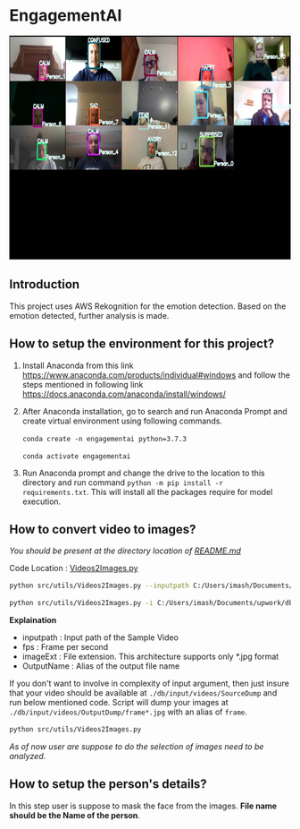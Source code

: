 # EngagementAI

<center><img src="./docs/Readmeimages/output.jpg" width="900" height="400"></center>

## Introduction
This project uses AWS Rekognition for the emotion detection. Based on the emotion detected, further analysis is made.

## How to setup the environment for this project?
1. Install Anaconda from this link https://www.anaconda.com/products/individual#windows and follow the steps mentioned in following link
https://docs.anaconda.com/anaconda/install/windows/

2. After Anaconda installation, go to search and run Anaconda Prompt and create virtual environment using following commands.

    `conda create -n engagementai python=3.7.3`

    `conda activate engagementai`

3. Run Anaconda prompt and change the drive to the location to this directory and run command `python -m pip install -r requirements.txt`. This will install all the packages require for model execution.

## How to convert video to images?
*You should be present at the directory location of [README.md](./README.md)*

Code Location : [Videos2Images.py](./src/utils/Videos2Images.py)

```bash
python src/utils/Videos2Images.py --inputpath C:/Users/imash/Documents/upwork/db/input/videos/SourceDump/sample.mp4 --fps 10 --imageExt .jpg --OutputName frame
```

```bash
python src/utils/Videos2Images.py -i C:/Users/imash/Documents/upwork/db/input/videos/SourceDump/sample.mp4 -f 10 -e .jpg -o frame
```

**Explaination**

- inputpath : Input path of the Sample Video
- fps : Frame per second
- imageExt : File extension. This architecture supports only *.jpg format
- OutputName : Alias of the output file name

If you don't want to involve in complexity of input argument, then just insure that your video should be available at `./db/input/videos/SourceDump` and run below mentioned code. Script will dump your images at `./db/input/videos/OutputDump/frame*.jpg` with an alias of `frame`.

```bash
python src/utils/Videos2Images.py
```


*As of now user are suppose to do the selection of images need to be analyzed.*

## How to setup the person's details?
In this step user is suppose to mask the face from the images. **File name should be the Name of the person**.

